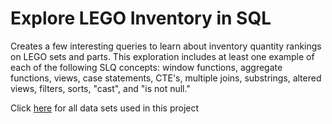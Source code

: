 # Explore LEGO Inventory in SQL
Creates a few interesting queries to learn about inventory quantity rankings on LEGO sets and parts. This exploration includes at least one example of each of the following SLQ concepts: window functions, aggregate functions, views, case statements, CTE's, multiple joins, substrings, altered views, filters, sorts, "cast", and "is not null."

Click [here](https://rebrickable.com/downloads/) for all data sets used in this project 


